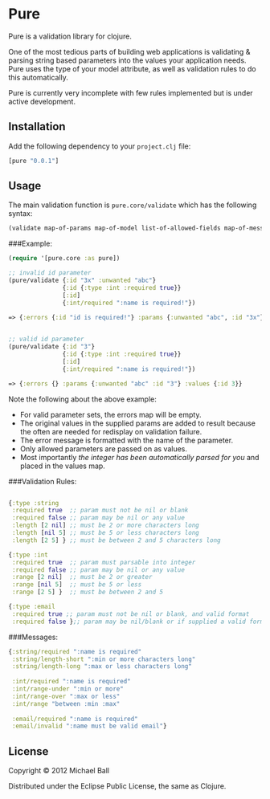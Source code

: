 # Pure

Pure is a validation library for clojure. 

One of the most tedious parts of building web applications is validating & parsing string based parameters into the values your application needs. Pure uses the type of your model attribute, as well as validation rules to do this automatically.

Pure is currently very incomplete with few rules implemented but is under active development.




## Installation

Add the following dependency to your `project.clj` file:

```clojure
[pure "0.0.1"]
```


## Usage


The main validation function is `pure.core/validate` which has the following syntax:
```clojure
(validate map-of-params map-of-model list-of-allowed-fields map-of-messages)
```


###Example:
```clojure
(require '[pure.core :as pure])

;; invalid id parameter
(pure/validate {:id "3x" :unwanted "abc"}
          	   {:id {:type :int :required true}}
          	   [:id]
          	   {:int/required ":name is required!"})
	
=> {:errors {:id "id is required!"} :params {:unwanted "abc", :id "3x"} :values {:id nil}}


;; valid id parameter
(pure/validate {:id "3"}
          	   {:id {:type :int :required true}}
          	   [:id]
          	   {:int/required ":name is required!"})

=> {:errors {} :params {:unwanted "abc" :id "3"} :values {:id 3}}

```

Note the following about the above example:

 - For valid parameter sets, the errors map will be empty.
 - The original values in the supplied params are added to result because the often are needed for redisplay on validation failure.
 - The error message is formatted with the name of the parameter.
 - Only allowed parameters are passed on as values.
 - Most importantly _the integer has been automatically parsed for you_ and placed in the values map.



###Validation Rules:
```clojure

{:type :string
 :required true  ;; param must not be nil or blank
 :required false ;; param may be nil or any value
 :length [2 nil] ;; must be 2 or more characters long
 :length [nil 5] ;; must be 5 or less characters long
 :length [2 5] } ;; must be between 2 and 5 characters long  

{:type :int
 :required true  ;; param must parsable into integer
 :required false ;; param may be nil or any value
 :range [2 nil]  ;; must be 2 or greater
 :range [nil 5]  ;; must be 5 or less 
 :range [2 5] }  ;; must be between 2 and 5

{:type :email 
 :required true ;; param must not be nil or blank, and valid format
 :required false };; param may be nil/blank or if supplied a valid format 

```



###Messages:
```clojure
{:string/required ":name is required"
 :string/length-short ":min or more characters long"
 :string/length-long ":max or less characters long"
 
 :int/required ":name is required"
 :int/range-under ":min or more"
 :int/range-over ":max or less"
 :int/range "between :min :max"
 
 :email/required ":name is required"
 :email/invalid ":name must be valid email"}
```


## License

Copyright © 2012 Michael Ball

Distributed under the Eclipse Public License, the same as Clojure.
